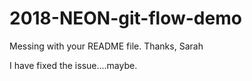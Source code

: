 # 2018-NEON-git-flow-demo

Messing with your README file.  Thanks, Sarah

I have fixed the issue....maybe.
